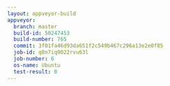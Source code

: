 ```yaml
---
layout: appveyor-build
appveyor:
  branch: master
  build-id: 50247453
  build-number: 765
  commit: 3f01fa46d93da651f2c549b467c296a13e2e0f85
  job-id: q8n7iq9022rvu63l
  job-number: 6
  os-name: Ubuntu
  test-result: 0
---
```

